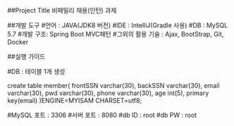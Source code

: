 ##Project Title
비패밀리 채용(인턴) 과제

##개발 도구
#언어 : JAVA(JDK8 버전)
#IDE : IntelliJ(Gradle 사용)
#DB : MySQL 5.7
#개발 구조: Spring Boot MVC패턴
#그외의 활용 기술 : Ajax, BootStrap, Git, Docker

##실행 가이드

#DB : 테이블 1개 생성 

create table member(
frontSSN varchar(30),
backSSN varchar(30),
email varchar(30),
pwd varchar(30),
phone varchar(30),
age int(5),
primary key(email)
)ENGINE=MYISAM CHARSET=utf8;

#MySQL 포트 : 3306
#서버 포트 : 8080
#db ID : root
#db PW : root
